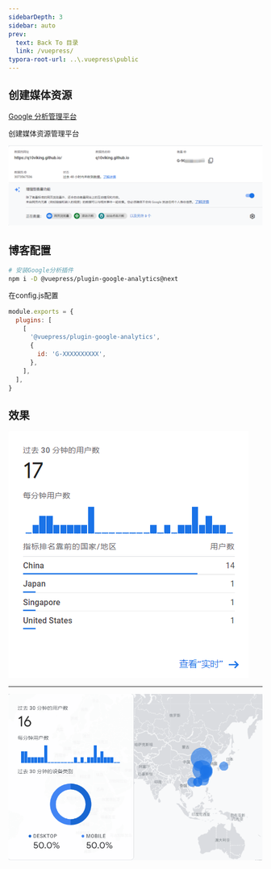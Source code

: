 ```yaml
---
sidebarDepth: 3
sidebar: auto
prev:
  text: Back To 目录
  link: /vuepress/
typora-root-url: ..\.vuepress\public
---
```




## 创建媒体资源

[Google 分析管理平台](https://analytics.google.com/analytics/web)

创建媒体资源管理平台

![202111290952452](/images/vuepress/202111290952452.png)

## 博客配置

```sh
# 安装Google分析插件
npm i -D @vuepress/plugin-google-analytics@next
```

在config.js配置

```js
module.exports = {
  plugins: [
    [
      '@vuepress/plugin-google-analytics',
      {
        id: 'G-XXXXXXXXXX',
      },
    ],
  ],
}
```



## 效果

![202111291247723](/images/vuepress/202111291247723.png)

----------

![202111291247361](/images/vuepress/202111291247361.png)

